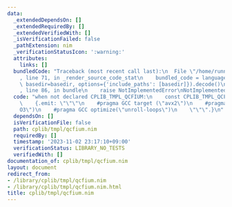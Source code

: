 ```yaml
---
data:
  _extendedDependsOn: []
  _extendedRequiredBy: []
  _extendedVerifiedWith: []
  _isVerificationFailed: false
  _pathExtension: nim
  _verificationStatusIcon: ':warning:'
  attributes:
    links: []
  bundledCode: "Traceback (most recent call last):\n  File \"/home/runner/.local/lib/python3.10/site-packages/onlinejudge_verify/documentation/build.py\"\
    , line 71, in _render_source_code_stat\n    bundled_code = language.bundle(stat.path,\
    \ basedir=basedir, options={'include_paths': [basedir]}).decode()\n  File \"/home/runner/.local/lib/python3.10/site-packages/onlinejudge_verify/languages/nim.py\"\
    , line 86, in bundle\n    raise NotImplementedError\nNotImplementedError\n"
  code: "when not declared CPLIB_TMPL_QCFIUM:\n    const CPLIB_TMPL_QCFIUM* = 1\n\
    \    {.emit: \"\"\"\n    #pragma GCC target (\"avx2\")\n    #pragma GCC optimize(\"\
    O3\")\n    #pragma GCC optimize(\"unroll-loops\")\n    \"\"\".}\n"
  dependsOn: []
  isVerificationFile: false
  path: cplib/tmpl/qcfium.nim
  requiredBy: []
  timestamp: '2023-11-02 23:17:10+09:00'
  verificationStatus: LIBRARY_NO_TESTS
  verifiedWith: []
documentation_of: cplib/tmpl/qcfium.nim
layout: document
redirect_from:
- /library/cplib/tmpl/qcfium.nim
- /library/cplib/tmpl/qcfium.nim.html
title: cplib/tmpl/qcfium.nim
---
```

